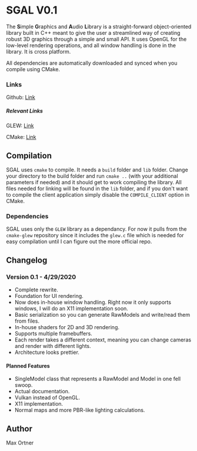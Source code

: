 # SGAL V0.1
The **S**imple **G**raphics and **A**udio **L**ibrary is a straight-forward object-oriented library built in C++ meant to give the user a streamlined way of creating robust 3D graphics through a simple and small API. It uses OpenGL for the low-level rendering operations, and all window handling is done in the library. It is cross platform.

All dependencies are automatically downloaded and synced when you compile using CMake.

### Links
Github: [Link](https://github.com/maxortner01/SGAL/)

##### Relevant Links
GLEW: [Link](https://github.com/nigels-com/glew)

CMake: [Link](https://cmake.org/download/)

## Compilation

SGAL uses `cmake` to compile. It needs a `build` folder and `lib` folder. Change your directory to the build folder and run `cmake ..` (with your additional parameters if needed) and it should get to work compiling the library. All files needed for linking will be found in the `lib` folder, and if you don't want to compile the client application simply disable the `COMPILE_CLIENT` option in CMake.

### Dependencies
SGAL uses only the `GLEW` library as a dependancy. For now it pulls from the `cmake-glew` repository since it includes the `glew.c` file which is needed for easy compilation until I can figure out the more official repo.

## Changelog

### Version 0.1 - 4/29/2020

- Complete rewrite.
- Foundation for UI rendering.
- Now does in-house window handling. Right now it only supports windows, I will do an X11 implementation soon.
- Basic serialization so you can generate RawModels and write/read them from files.
- In-house shaders for 2D and 3D rendering.
- Supports multiple framebuffers.
- Each render takes a different context, meaning you can change cameras and render with different lights.
- Architecture looks prettier.

#### Planned Features

- SingleModel class that represents a RawModel and Model in one fell swoop.
- Actual documentation.
- Vulkan instead of OpenGL.
- X11 implementation.
- Normal maps and more PBR-like lighting calculations.

## Author

Max Ortner